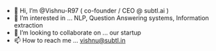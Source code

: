 - 👋 Hi, I’m @Vishnu-R97 ( co-founder / CEO @ subtl.ai )
- 👀 I’m interested in ... NLP, Question Answering systems, Information extraction
- 💞️ I’m looking to collaborate on ... our startup
- 📫 How to reach me ... vishnu@subtl.in

<!---
Vishnu-R97/Vishnu-R97 is a ✨ special ✨ repository because its `README.md` (this file) appears on your GitHub profile.
You can click the Preview link to take a look at your changes.
--->
